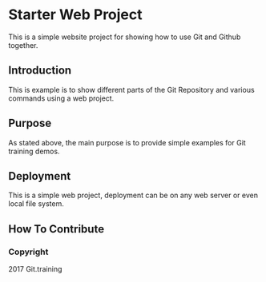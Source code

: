 # Starter Web Project

This is a simple website project for showing how to use
Git and Github together. 

## Introduction

This is example is to show different parts
of the Git Repository and various commands
using a web project.

## Purpose

As stated above, the main purpose is to provide simple
examples for Git training demos.

## Deployment

This is a simple web project, deployment can be on any 
web server or even local file system.

## How To Contribute

### Copyright

2017 Git.training